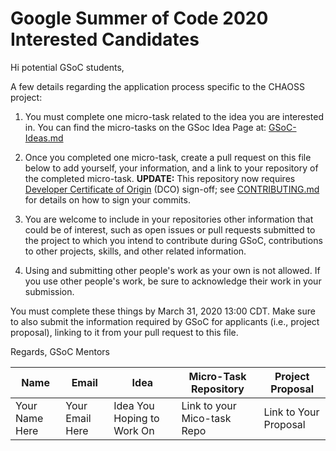 # Google Summer of Code 2020 Interested Candidates

Hi potential GSoC students,

A few details regarding the application process specific to the CHAOSS project:

1) You must complete one micro-task related to the idea you are interested in. You can find the micro-tasks on the GSoc Idea Page at: [GSoC-Ideas.md](./GSoC-Ideas.md)

2) Once you completed one micro-task, create a pull request on this file below to add yourself, your information, and a link to your repository of the completed micro-task. **UPDATE:** This repository now requires [Developer Certificate of Origin](https://developercertificate.org/) (DCO) sign-off; see [CONTRIBUTING.md](https://github.com/chaoss/governance/blob/master/CONTRIBUTING.md#code-or-document-change-contributions-github-interface) for details on how to sign your commits.

3) You are welcome to include in your repositories other information that could be of interest, such as open issues or pull requests submitted to the project to which you intend to contribute during GSoC, contributions to other projects, skills, and other related information.

4) Using and submitting other people's work as your own is not allowed. If you use other people's work, be sure to acknowledge their work in your submission.

You must complete these things by March 31, 2020 13:00 CDT. Make sure to also submit the information required by GSoC for applicants (i.e., project proposal), linking to it from your pull request to this file.

Regards,
GSoC Mentors

| Name | Email | Idea | Micro-Task Repository | Project Proposal |
| --- | --- | --- | --- | --- |
| Your Name Here | Your Email Here |  Idea You Hoping to Work On | Link to your Mico-task Repo | Link to Your Proposal |
